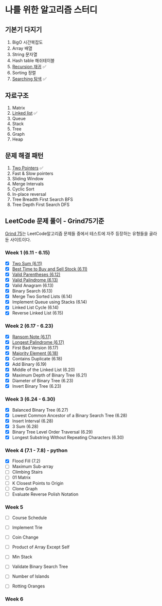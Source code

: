 # 나를 위한 알고리즘 스터디

## 기본기 다지기

1. BigO 시간복잡도
2. Array 배열
3. String 문자열
4. Hash table 해쉬테이블
5. [Recursion 재귀](./basics/recursion.md) ✅
6. Sorting 정렬
7. [Searching 탐색](./basics/search.md) ✅

## 자료구조

1. Matrix
2. [Linked list](./basics/linked-list.md) ✅
3. Queue
4. Stack
5. Tree
6. Graph
7. Heap

## 문제 해결 패턴

1. [Two Pointers](./patterns/two-pointers.md) ✅
2. Fast & Slow pointers
3. Sliding Window
4. Merge Intervals
5. Cyclic Sort
6. In-place reversal
7. Tree Breadth First Search BFS
8. Tree Depth First Search DFS

## LeetCode 문제 풀이 - Grind75기준

[Grind 75](https://www.techinterviewhandbook.org/grind75)는 LeetCode알고리즘 문제들 중에서 테스트에 자주 등장하는 유형들을 골라둔 사이트이다.

### Week 1 (6.11 - 6.15)

- [x] [Two Sum (6.11)](/leetcode/1-two-sum.md)
- [x] [Best Time to Buy and Sell Stock (6.11)](/leetcode/121-best-time-to-buy-and-sell-stock.md)
- [x] [Valid Parentheses (6.12)](/leetcode/20-valid-parentheses.md)
- [x] [Valid Palindrome (6.13)](/leetcode/125-valid-palindrome.md)
- [x] Valid Anagram (6.13)
- [x] Binary Search (6.13)
- [x] Merge Two Sorted Lists (6.14)
- [x] Implement Queue using Stacks (6.14)
- [x] Linked List Cycle (6.14)
- [x] Reverse Linked List (6.15)

### Week 2 (6.17 - 6.23)

- [x] [Ransom Note (6.17)](./leetcode/383-ransom-note.md)
- [x] [Longest Palindrome (6.17)](./leetcode/409-longest-palindrome.md)
- [x] First Bad Version (6.17)
- [x] [Majority Element (6.18)](./leetcode/169-majority-element.md)
- [x] Contains Duplicate (6.18)
- [x] Add Binary (6.19)
- [x] Middle of the Linked List (6.20)
- [x] Maximum Depth of Binary Tree (6.21)
- [x] Diameter of Binary Tree (6.23)
- [x] Invert Binary Tree (6.23)

### Week 3 (6.24 - 6.30)

- [x] Balanced Binary Tree (6.27)
- [x] Lowest Common Ancestor of a Binary Search Tree (6.28)
- [x] Insert Interval (6.28)
- [x] 3 Sum (6.28)
- [x] Binary Tree Level Order Traversal (6.29)
- [x] Longest Substring Without Repeating Characters (6.30)

### Week 4 (7.1 - 7.8) - python

- [x] Flood Fill (7.2)
- [ ] Maximum Sub-array
- [ ] Climbing Stairs
- [ ] 01 Matrix
- [ ] K Closest Points to Origin
- [ ] Clone Graph
- [ ] Evaluate Reverse Polish Notation

### Week 5

- [ ] Course Schedule
- [ ] Implement Trie
- [ ] Coin Change
- [ ] Product of Array Except Self
- [ ] Min Stack
- [ ] Validate Binary Search Tree
- [ ] Number of Islands
- [ ] Rotting Oranges


### Week 6

  